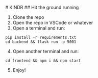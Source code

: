 #   K I N D R 
 
 ## Hit the ground running 
1) Clone the repo
2) Open the repo in VSCode or whatever
3) Open a terminal and run:
```
pip install -r requirements.txt
cd backend && flask run -p 5001
```
4) Open another terminal and run:
```
cd frontend && npm i && npm start
```
5) Enjoy!
